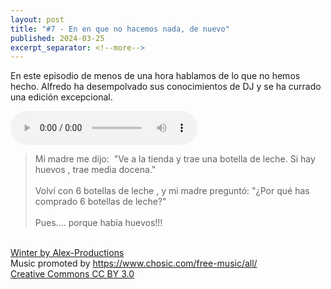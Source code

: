 ```yaml
---
layout: post
title: "#7 - En en que no hacemos nada, de nuevo"
published: 2024-03-25
excerpt_separator: <!--more-->
---
```

En este episodio de menos de una hora hablamos de lo que no hemos hecho. Alfredo ha desempolvado sus conocimientos de DJ y se ha currado una edición excepcional.<!--more-->

<audio controls src="https://cajon-de-saastre.b-cdn.net/7.mp3"></audio>

<blockquote>Mi madre me dijo:&nbsp; "Ve a la tienda y trae una botella de leche. Si hay huevos , trae media docena."<br><br>Volví con 6 botellas de leche , y mi madre preguntó: "¿Por qué has comprado 6 botellas de leche?"<br><br>Pues.… porque había huevos!!!</blockquote><div><br><a href="https://onsound.eu/">Winter by Alex-Productions</a></div><div>Music promoted by <a href="https://www.chosic.com/free-music/all/">https://www.chosic.com/free-music/all/</a></div><div><a href="https://creativecommons.org/licenses/by/3.0/">Creative Commons CC BY 3.0</a></div>

